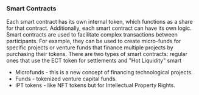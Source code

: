 ### Smart Contracts

Each smart contract has its own internal token, which functions as a share for that contract. Additionally, each smart
contract can have its own logic. Smart contracts are used to facilitate complex transactions between participants. For
example, they can be used to create micro-funds for specific projects or venture funds that finance multiple projects by
purchasing their tokens. There are two types of smart contracts: regular ones that use the ECT token for settlements
and "Hot Liquidity" smart

- Microfunds - this is a new concept of financing technological projects.
- Funds - tokenized venture capital funds.
- IPT tokens -  like NFT tokens but for Intellectual Property Rights.